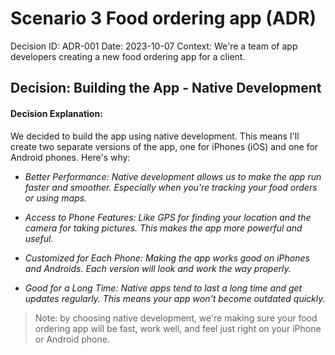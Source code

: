 # Scenario 3 Food ordering app (ADR)

Decision ID: ADR-001
Date: 2023-10-07
Context: We're a team of app developers creating a new food ordering app for a client.

## Decision: Building the App - Native Development

#### Decision Explanation:
We decided to build the app using native development. This means I'll create two separate versions of the app, one for iPhones (iOS) and one for Android phones. Here's why:

- *Better Performance: Native development allows us to make the app run faster and smoother. Especially when you're tracking your food orders or using maps.*

- *Access to Phone Features: Like GPS for finding your location and the camera for taking pictures. This makes the app more powerful and useful.*

- *Customized for Each Phone: Making the app works good on iPhones and Androids. Each version will look and work the way properly.*

- *Good for a Long Time: Native apps tend to last a long time and get updates regularly. This means your app won't become outdated quickly.*

> Note: by choosing native development, we're making sure your food ordering app will be fast, work well, and feel just right on your iPhone or Android phone. 

